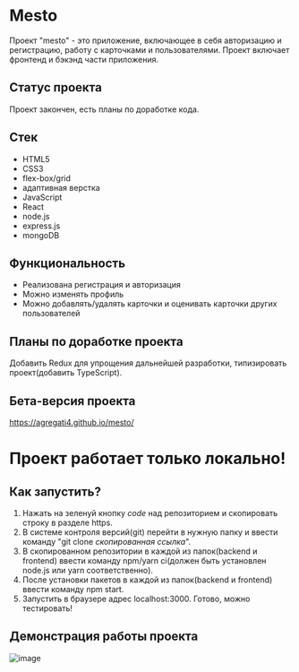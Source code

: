 # Mesto
Проект "mesto" - это приложение, включающее в себя авторизацию и регистрацию, работу с карточками и пользователями. Проект включает фронтенд и бэкэнд части приложения.

## Статус проекта
Проект закончен, есть планы по доработке кода.

## Стек
- HTML5
- CSS3
- flex-box/grid
- адаптивная верстка
- JavaScript
- React
- node.js
- express.js
- mongoDB

## Функциональность
- Реализована регистрация и авторизация
- Можно изменять профиль
- Можно добавлять/удалять карточки и оценивать карточки других пользователей

## Планы по доработке проекта
Добавить Redux для упрощения дальнейшей разработки, типизировать проект(добавить TypeScript).

## Бета-версия проекта
https://agregati4.github.io/mesto/

# Проект работает только локально!
## Как запустить?
1) Нажать на зеленуй кнопку *code* над репозиторием и скопировать строку в разделе https.
2) В системе контроля версий(git) перейти в нужную папку и ввести команду "git clone *скопированная ссылка*".
3) В скопированном репозитории в каждой из папок(backend и frontend) ввести команду npm/yarn ci(должен быть установлен node.js или yarn соответственно).
4) После установки пакетов в каждой из папок(backend и frontend) ввести команду npm start.
5) Запустить в браузере адрес localhost:3000. Готово, можно тестировать!

## Демонстрация работы проекта
![image](https://github.com/Agregati4/react-mesto-api-full-gha/assets/117747237/654f3ead-2da8-4019-9995-c58ebe23f49c)
